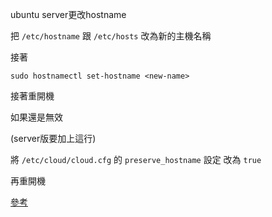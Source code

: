 ubuntu server更改hostname

把 `/etc/hostname` 跟 `/etc/hosts` 改為新的主機名稱

接著

`sudo hostnamectl set-hostname <new-name>`

接著重開機 

如果還是無效

(server版要加上這行)

將 `/etc/cloud/cloud.cfg` 的 `preserve_hostname` 設定 改為 `true`

再重開機

[參考](https://ubuntuforums.org/showthread.php?t=2389098&page=2)
